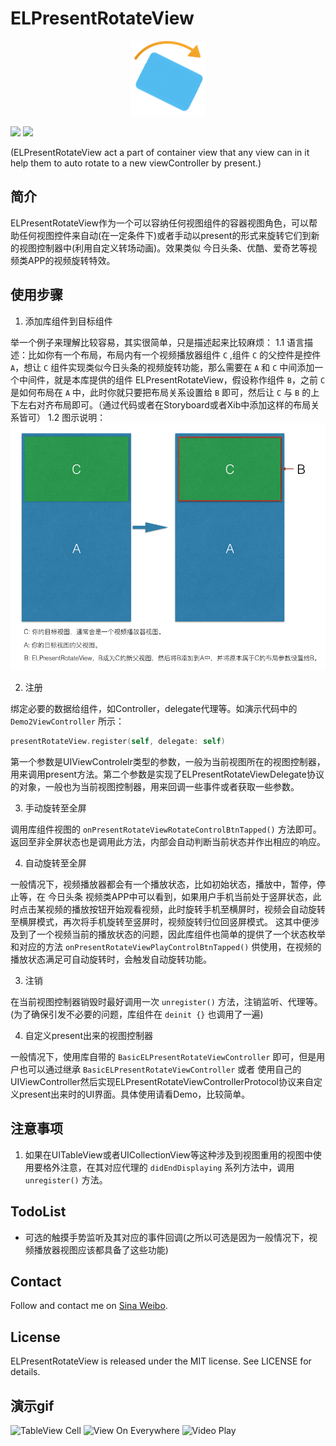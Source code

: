 # ELPresentRotateView
<p align="center">
<img src="https://github.com/emmet7life/ELPresentRotateView/blob/master/appIcon.png" alt="ELPresentRotateView" title="ELPresentRotateView" width="120" />
</p>
<p>
<img src="https://img.shields.io/badge/build-passing-brightgreen.svg" />
<img src="https://img.shields.io/badge/license-MIT-lightgrey.svg" />
</p>

(ELPresentRotateView act a part of container view that any view can in it help them to auto rotate to a new viewController by present.)

## 简介
ELPresentRotateView作为一个可以容纳任何视图组件的容器视图角色，可以帮助任何视图控件来自动(在一定条件下)或者手动以present的形式来旋转它们到新的视图控制器中(利用自定义转场动画)。效果类似 今日头条、优酷、爱奇艺等视频类APP的视频旋转特效。


## 使用步骤
1. 添加库组件到目标组件

举一个例子来理解比较容易，其实很简单，只是描述起来比较麻烦：
1.1 语言描述：比如你有一个布局，布局内有一个视频播放器组件 `C` ,组件 `C` 的父控件是控件 `A`，想让 `C` 组件实现类似今日头条的视频旋转功能，那么需要在 `A` 和 `C` 中间添加一个中间件，就是本库提供的组件 ELPresentRotateView，假设称作组件 `B`，之前 `C` 是如何布局在 `A` 中，此时你就只要把布局关系设置给 `B` 即可，然后让 `C` 与 `B` 的上下左右对齐布局即可。（通过代码或者在Storyboard或者Xib中添加这样的布局关系皆可）
1.2 图示说明：
![如何将ELPresentRotateView嵌入到现有布局](https://github.com/emmet7life/ELPresentRotateView/blob/master/ELPresentAutoRotateView/screenshot/use_wrap_view_hierarchy.png)

2. 注册

绑定必要的数据给组件，如Controller，delegate代理等。如演示代码中的 `Demo2ViewController` 所示：
```swift
presentRotateView.register(self, delegate: self)
```
第一个参数是UIViewControlelr类型的参数，一般为当前视图所在的视图控制器，用来调用present方法。第二个参数是实现了ELPresentRotateViewDelegate协议的对象，一般也为当前视图控制器，用来回调一些事件或者获取一些参数。

3. 手动旋转至全屏

调用库组件视图的 `onPresentRotateViewRotateControlBtnTapped()` 方法即可。返回至非全屏状态也是调用此方法，内部会自动判断当前状态并作出相应的响应。

4. 自动旋转至全屏

一般情况下，视频播放器都会有一个播放状态，比如初始状态，播放中，暂停，停止等，在 今日头条 视频类APP中可以看到，如果用户手机当前处于竖屏状态，此时点击某视频的播放按钮开始观看视频，此时旋转手机至横屏时，视频会自动旋转至横屏模式，再次将手机旋转至竖屏时，视频旋转归位回竖屏模式。
这其中便涉及到了一个视频当前的播放状态的问题，因此库组件也简单的提供了一个状态枚举和对应的方法 `onPresentRotateViewPlayControlBtnTapped()` 供使用，在视频的播放状态满足可自动旋转时，会触发自动旋转功能。

3. 注销

在当前视图控制器销毁时最好调用一次 `unregister()` 方法，注销监听、代理等。(为了确保引发不必要的问题，库组件在 `deinit {}` 也调用了一遍)

4. 自定义present出来的视图控制器

一般情况下，使用库自带的 `BasicELPresentRotateViewController` 即可，但是用户也可以通过继承 `BasicELPresentRotateViewController` 或者 使用自己的UIViewController然后实现ELPresentRotateViewControllerProtocol协议来自定义present出来时的UI界面。具体使用请看Demo，比较简单。


## 注意事项
1. 如果在UITableView或者UICollectionView等这种涉及到视图重用的视图中使用要格外注意，在其对应代理的 `didEndDisplaying` 系列方法中，调用 `unregister()` 方法。


## TodoList
* 可选的触摸手势监听及其对应的事件回调(之所以可选是因为一般情况下，视频播放器视图应该都具备了这些功能)

## Contact
Follow and contact me on [Sina Weibo](http://weibo.com/chenjianli1988). 

## License
ELPresentRotateView is released under the MIT license. See LICENSE for details.

## 演示gif
![TableView Cell](https://github.com/emmet7life/ELPresentRotateView/blob/master/ELPresentAutoRotateView/screenshot/Demo1.gif "TableView Cell")
![View On Everywhere](https://github.com/emmet7life/ELPresentRotateView/blob/master/ELPresentAutoRotateView/screenshot/Demo1.gif "View On Everywhere")
![Video Play](https://github.com/emmet7life/ELPresentRotateView/blob/master/ELPresentAutoRotateView/screenshot/Demo1.gif "Video Play")

